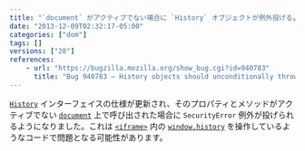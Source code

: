 ```yaml
---
title: "`document` がアクティブでない場合に `History` オブジェクトが例外投げるようになりました"
date: "2013-12-09T02:32:17-05:00"
categories: ["dom"]
tags: []
versions: ["28"]
references:
    - url: "https://bugzilla.mozilla.org/show_bug.cgi?id=940783"
      title: "Bug 940783 – History objects should unconditionally throw if their inner is not current"
---
```

[`History`](https://developer.mozilla.org/docs/Web/API/History) インターフェイスの仕様が更新され、そのプロパティとメソッドがアクティブでない [`document`](https://developer.mozilla.org/docs/Web/API/document) 上で呼び出された場合に `SecurityError` 例外が投げられるようになりました。これは [`<iframe>`](https://developer.mozilla.org/docs/Web/HTML/Element/iframe) 内の [`window.history`](https://developer.mozilla.org/docs/Web/API/window.history) を操作しているようなコードで問題となる可能性があります。
